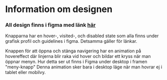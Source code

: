 <h1> Information om designen </h1>

<h3>All design finns i figma med länk  <a href ="https://www.figma.com/file/PT1nzC0VfKfY3rC7c8rN2W/Hotel-Karib?node-id=0%3A1">här </a> </h3>



<p>Knapparna har en hover-, visited-, och disabled state som alla finns under grafisk profil och guidelines i figma. 
Detsamma gäller för länkar. </p>

<p>Knappen för att öppna och stänga navigering har en animation på hovereffect där linjerna blir raka vid hover och bildar ett kryss när man öppnar menyn. 
Hur detta ser ut finns i Figma under desktop i framen "meny-knapp" 
Denna animation sker bara i desktop läge när man hovrar ej i tablet eller mobilvy.  </p>
